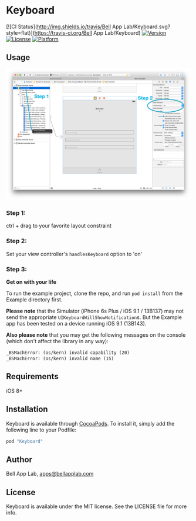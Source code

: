 # Keyboard

[![CI Status](http://img.shields.io/travis/Bell App Lab/Keyboard.svg?style=flat)](https://travis-ci.org/Bell App Lab/Keyboard)
[![Version](https://img.shields.io/cocoapods/v/Keyboard.svg?style=flat)](http://cocoapods.org/pods/Keyboard)
[![License](https://img.shields.io/cocoapods/l/Keyboard.svg?style=flat)](http://cocoapods.org/pods/Keyboard)
[![Platform](https://img.shields.io/cocoapods/p/Keyboard.svg?style=flat)](http://cocoapods.org/pods/Keyboard)

## Usage

![Screenshots/Screenshot.png](Screenshots/Screenshot.png)

### Step 1:

ctrl + drag to your favorite layout constraint

### Step 2: 

Set your view controller's `handlesKeyboard` option to 'on'

### Step 3:

**Get on with your life**

To run the example project, clone the repo, and run `pod install` from the Example directory first.

**Please note** that the Simulator (iPhone 6s Plus / iOS 9.1 / 13B137) may not send the appropriate `UIKeyboardWillShowNotification`s. But the Example app has been tested on a device running iOS 9.1 (13B143). 

**Also please note** that you may get the following messages on the console (which don't affect the library in any way):

    _BSMachError: (os/kern) invalid capability (20)
    _BSMachError: (os/kern) invalid name (15)

## Requirements

iOS 8+

## Installation

Keyboard is available through [CocoaPods](http://cocoapods.org). To install
it, simply add the following line to your Podfile:

```ruby
pod "Keyboard"
```

## Author

Bell App Lab, apps@bellapplab.com

## License

Keyboard is available under the MIT license. See the LICENSE file for more info.
